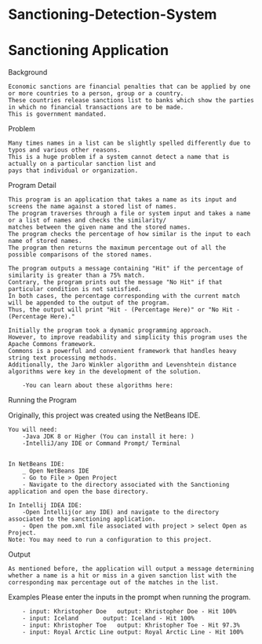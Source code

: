 # Sanctioning-Detection-System
# Sanctioning Application

Background

	Economic sanctions are financial penalties that can be applied by one or more countries to a person, group or a country. 
	These countries release sanctions list to banks which show the parties in which no financial transactions are to be made. 
	This is government mandated.

Problem

	Many times names in a list can be slightly spelled differently due to typos and various other reasons. 
	This is a huge problem if a system cannot detect a name that is actually on a particular sanction list and 
	pays that individual or organization.

Program Detail

	This program is an application that takes a name as its input and screens the name against a stored list of names. 
	The program traverses through a file or system input and takes a name or a list of names and checks the similarity/ 
	matches between the given name and the stored names. 
	The program checks the percentage of how similar is the input to each name of stored names. 
	The program then returns the maximum percentage out of all the possible comparisons of the stored names.

	The program outputs a message containing "Hit" if the percentage of similarity is greater than a 75% match. 
	Contrary, the program prints out the message "No Hit" if that particular condition is not satisfied. 
	In both cases, the percentage corresponding with the current match will be appended to the output of the program. 
	Thus, the output will print "Hit - (Percentage Here)" or "No Hit - (Percentage Here)."

	Initially the program took a dynamic programming approach. 
	However, to improve readability and simplicity this program uses the Apache Commons framework. 
	Commons is a powerful and convenient framework that handles heavy string text processing methods. 
	Additionally, the Jaro Winkler algorithm and Levenshtein distance algorithms were key in the development of the solution.
		
		-You can learn about these algorithms here: 

Running the Program 
	
Originally, this project was created using the NetBeans IDE.

	You will need: 
		-Java JDK 8 or Higher (You can install it here: )
		-IntelliJ/any IDE or Command Prompt/ Terminal
	

	In NetBeans IDE: 
		_ Open NetBeans IDE
		- Go to File > Open Project
		- Navigate to the directory associated with the Sanctioning application and open the base directory.

	In Intellij IDEA IDE:
		-Open Intellij(or any IDE) and navigate to the directory associated to the sanctioning application.
		- Open the pom.xml file associated with project > select Open as Project.
	Note: You may need to run a configuration to this project.

			

Output 
	
	As mentioned before, the application will output a message determining whether a name is a hit or miss in a given sanction list with the corresponding max percentage out of the matches in the list.

Examples
	Please enter the inputs in the prompt when running the program.

		- input: Khristopher Doe   output: Khristopher Doe - Hit 100%
		- input: Iceland	   output: Iceland - Hit 100%
		- input: Khristopher Toe   output: Khristopher Toe - Hit 97.3%
		- input: Royal Arctic Line output: Royal Arctic Line - Hit 100%
